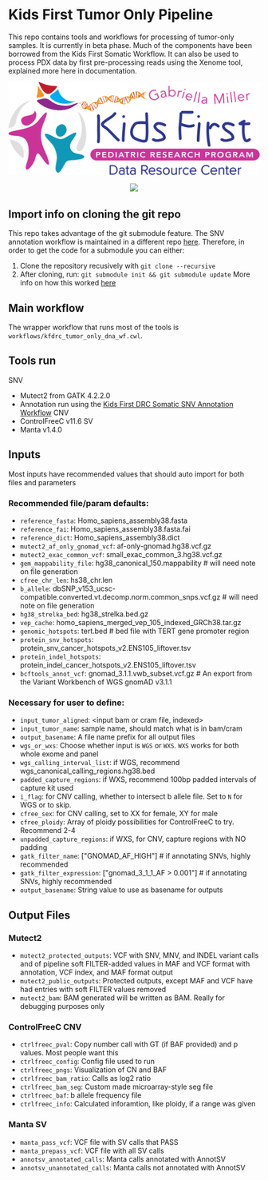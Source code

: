 # Kids First Tumor Only Pipeline

This repo contains tools and workflows for processing of tumor-only samples.
It is currently in beta phase.
Much of the components have been borrowed from the Kids First Somatic Workflow.
It can also be used to process PDX data by first pre-processing reads using the Xenome tool, explained more here in documentation.

<p align="center">
  <img src="docs/kids_first_logo.svg" alt="Kids First repository logo" width="660px" />
</p>
<p align="center">
  <a href="https://github.com/kids-first/kf-tumor-workflow/blob/main/LICENSE"><img src="https://img.shields.io/github/license/kids-first/kf-template-repo.svg?style=for-the-badge"></a>
</p>

## Import info on cloning the git repo
This repo takes advantage of the git submodule feature.
The SNV annotation workflow is maintained in a different repo [here](https://github.com/kids-first/kf-annotation-tools).
Therefore, in order to get the code for a submodule you can either:
1. Clone the repository recusively with `git clone --recursive`
2. After cloning, run: `git submodule init && git submodule update`
More info on how this worked [here](https://git-scm.com/book/en/v2/Git-Tools-Submodules)

## Main workflow
The wrapper workflow that runs most of the tools is `workflows/kfdrc_tumor_only_dna_wf.cwl`.

## Tools run
SNV
 - Mutect2 from GATK 4.2.2.0
 - Annotation run using the [Kids First DRC Somatic SNV Annotation Workflow](https://github.com/kids-first/kf-annotation-tools/blob/master/workflows/kfdrc-somatic-snv-annot-workflow.cwl)
CNV
 - ControlFreeC v11.6
SV
 - Manta v1.4.0

## Inputs
Most inputs have recommended values that should auto import for both files and parameters
### Recommended file/param defaults:
 - `reference_fasta`: Homo_sapiens_assembly38.fasta
 - `reference_fai`: Homo_sapiens_assembly38.fasta.fai
 - `reference_dict`: Homo_sapiens_assembly38.dict
 - `mutect2_af_only_gnomad_vcf`: af-only-gnomad.hg38.vcf.gz
 - `mutect2_exac_common_vcf`: small_exac_common_3.hg38.vcf.gz
 - `gem_mappability_file`: hg38_canonical_150.mappability # will need note on file generation
 - `cfree_chr_len`: hs38_chr.len
 - `b_allele`: dbSNP_v153_ucsc-compatible.converted.vt.decomp.norm.common_snps.vcf.gz # will need note on file generation
 - `hg38_strelka_bed`: hg38_strelka.bed.gz
 - `vep_cache`: homo_sapiens_merged_vep_105_indexed_GRCh38.tar.gz
 - `genomic_hotspots`: tert.bed # bed file with TERT gene promoter region
 - `protein_snv_hotspots`: protein_snv_cancer_hotspots_v2.ENS105_liftover.tsv
 - `protein_indel_hotspots`: protein_indel_cancer_hotspots_v2.ENS105_liftover.tsv
 - `bcftools_annot_vcf`: gnomad_3.1.1.vwb_subset.vcf.gz # An export from the Variant Workbench of WGS gnomAD v3.1.1

### Necessary for user to define:
 - `input_tumor_aligned`: <input bam or cram file, indexed>
 - `input_tumor_name`: sample name, should match what is in bam/cram
 - `output_basename`: A file name prefix for all output files
 - `wgs_or_wxs`: Choose whether input is `WGS` or `WXS`. `WXS` works for both whole exome and panel
 - `wgs_calling_interval_list`: if WGS, recommend wgs_canonical_calling_regions.hg38.bed
 - `padded_capture_regions`: if WXS, recommend 100bp padded intervals of capture kit used
 - `i_flag`: for CNV calling, whether to intersect b allele file. Set to `N` for WGS or to skip.
 - `cfree_sex`: for CNV calling, set to XX for female, XY for male
 - `cfree_ploidy`: Array of ploidy possibilities for ControlFreeC to try. Recommend 2-4
 - `unpadded_capture_regions`: if WXS, for CNV, capture regions with NO padding
 - `gatk_filter_name`: ["GNOMAD_AF_HIGH"] # if annotating SNVs, highly recommended
 - `gatk_filter_expression`: ["gnomad_3_1_1_AF > 0.001"] # if annotating SNVs, highly recommended
 - `output_basename`: String value to use as basename for outputs

## Output Files

### Mutect2
 - `mutect2_protected_outputs`: VCF with SNV, MNV, and INDEL variant calls and of pipeline soft FILTER-added values in MAF and  VCF format with annotation, VCF index, and MAF format output
 - `mutect2_public_outputs`: Protected outputs, except MAF and VCF have had entries with soft FILTER values removed
 - `mutect2_bam`: BAM generated will be written as BAM. Really for debugging purposes only
### ControlFreeC CNV
 - `ctrlfreec_pval`: Copy number call with GT (if BAF provided) and p values. Most people want this
 - `ctrlfreec_config`: Config file used to run
 - `ctrlfreec_pngs`: Visualization of CN and BAF
 - `ctrlfreec_bam_ratio`: Calls as log2 ratio
 - `ctrlfreec_bam_seg`: Custom made microarray-style seg file
 - `ctrlfreec_baf`: b allele frequency file
 - `ctrlfreec_info`: Calculated inforamtion, like ploidy, if a range was given 
### Manta SV
 - `manta_pass_vcf`: VCF file with SV calls that PASS
 - `manta_prepass_vcf`: VCF file with all SV calls
 - `annotsv_annotated_calls`: Manta calls annotated with AnnotSV
 - `annotsv_unannotated_calls`: Manta calls not annotated with AnnotSV
